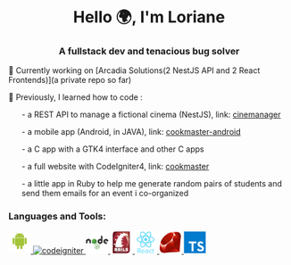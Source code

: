 <h1 align="center">Hello 🌍, I'm Loriane</h1>
<h3 align="center">A fullstack dev and tenacious bug solver</h3>

🌱 Currently working on [Arcadia Solutions(2 NestJS API and 2 React Frontends)](a private repo so far)

👯 Previously, I learned how to code : 
  <ul>- a REST API to manage a fictional cinema (NestJS), link: <a href="https://github.com/Mil0w0/cinemanager" >cinemanager</a></ul>
  <ul>- a mobile app (Android, in JAVA), link: <a href="https://github.com/Mil0w0/cookmaster-android" >cookmaster-android</a></ul>
  <ul>- a C app with a GTK4 interface and other C apps</ul>
  <ul>- a full website with CodeIgniter4, link: <a href="https://github.com/M0UTOO/cook-master">cookmaster</a></ul>
  <ul>- a little app in Ruby to help me generate random pairs of students and send them emails for an event i co-organized</ul>

<h3 align="left">Languages and Tools:</h3>
<p align="left"> <a href="https://developer.android.com" target="_blank" rel="noreferrer"> <img src="https://raw.githubusercontent.com/devicons/devicon/master/icons/android/android-original-wordmark.svg" alt="android" width="40" height="40"/> </a> <a href="https://codeigniter.com" target="_blank" rel="noreferrer"> <img src="https://cdn.worldvectorlogo.com/logos/codeigniter.svg" alt="codeigniter" width="40" height="40"/> </a> <a href="https://nodejs.org" target="_blank" rel="noreferrer"> <img src="https://raw.githubusercontent.com/devicons/devicon/master/icons/nodejs/nodejs-original-wordmark.svg" alt="nodejs" width="40" height="40"/> </a> <a href="https://rubyonrails.org" target="_blank" rel="noreferrer"> <img src="https://raw.githubusercontent.com/devicons/devicon/master/icons/rails/rails-original-wordmark.svg" alt="rails" width="40" height="40"/> </a> <a href="https://reactjs.org/" target="_blank" rel="noreferrer"> <img src="https://raw.githubusercontent.com/devicons/devicon/master/icons/react/react-original-wordmark.svg" alt="react" width="40" height="40"/> </a> <a href="https://www.ruby-lang.org/en/" target="_blank" rel="noreferrer"> <img src="https://raw.githubusercontent.com/devicons/devicon/master/icons/ruby/ruby-original.svg" alt="ruby" width="40" height="40"/> </a> <a href="https://www.typescriptlang.org/" target="_blank" rel="noreferrer"> <img src="https://raw.githubusercontent.com/devicons/devicon/master/icons/typescript/typescript-original.svg" alt="typescript" width="40" height="40"/> </a> </p>
